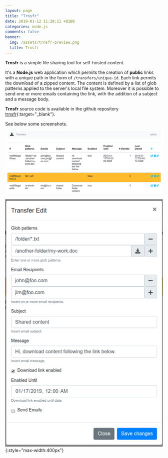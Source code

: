 ```yaml
---
layout: page
title: "Trnsfr"
date: 2019-01-12 11:28:11 +0100
categories: node.js
comments: false
banner:
  img: /assets/trnsfr-preview.png
  title: Trnsfr
---
```


**Trnsfr** is a simple file sharing tool for self-hosted content.

It's a **Node.js** web application which permits the creation of **public** links with a unique path in the form of `/transfers/unique-id`. Each link permits the download of a zipped content.
The content is defined by a list of glob patterns applied to the server's local file system.
Moreover it is possible to send one or more emails containing the link, with the addition of a subject and a message body.

**Trnsfr** source code is available in the github repository [trnsfr](https://github.com/sermore/trnsfr){:target="_blank"}.

See below some screenshots.

![Admin transfers](/assets/trnsfr-1.png 'Admin transfers')

![Admin transfer detail](/assets/trnsfr-2.png 'Admin transfer detail'){:style="max-width:400px"}

